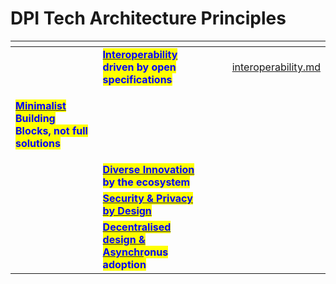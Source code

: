 # DPI Tech Architecture Principles

<table data-card-size="large" data-column-title-hidden data-view="cards" data-full-width="true"><thead><tr><th></th><th></th><th></th><th data-type="users" data-multiple></th><th data-hidden data-card-target data-type="content-ref"></th></tr></thead><tbody><tr><td></td><td><a href="technical-notes/dpi-architecture-principles/interoperability.md"><mark style="color:blue;"><strong>Interoperability</strong></mark></a> <mark style="color:blue;"><strong>driven by open specifications</strong></mark></td><td></td><td></td><td><a href="technical-notes/dpi-architecture-principles/interoperability.md">interoperability.md</a></td></tr><tr><td><p></p><p><a href="technical-notes/dpi-architecture-principles/minimalist-and-reusable-building-blocks.md"><mark style="color:blue;"><strong>Minimalist</strong></mark></a> <mark style="color:blue;"><strong>Building Blocks, not full solutions</strong></mark></p></td><td></td><td></td><td></td><td></td></tr><tr><td></td><td><a href="technical-notes/dpi-architecture-principles/diverse-inclusive-innovation.md"><mark style="color:blue;"><strong>Diverse Innovation</strong></mark></a> <mark style="color:blue;"><strong>by the ecosystem</strong></mark></td><td></td><td></td><td></td></tr><tr><td></td><td><a href="technical-notes/dpi-architecture-principles/security-and-privacy-by-design.md"><mark style="color:blue;"><strong>Security &#x26; Privacy by Design</strong></mark></a></td><td></td><td></td><td></td></tr><tr><td></td><td><a href="technical-notes/dpi-architecture-principles/federated-and-decentralised-by-design.md"><mark style="color:blue;"><strong>Decentralised design &#x26; Asynchr</strong></mark></a><mark style="color:blue;"><strong>onus adoption</strong></mark></td><td></td><td></td><td></td></tr></tbody></table>

